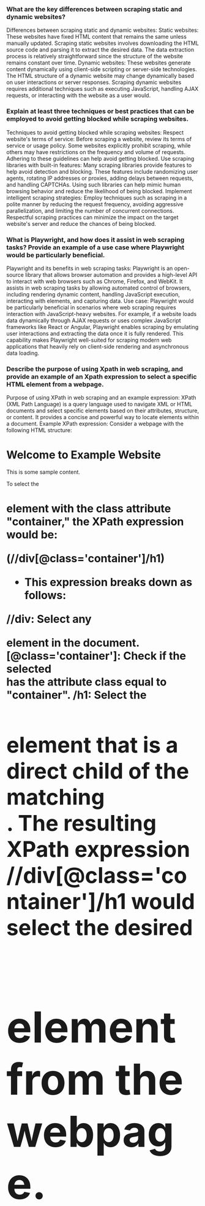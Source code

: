 ### What are the key differences between scraping static and dynamic websites?
Differences between scraping static and dynamic websites:
Static websites: These websites have fixed HTML content that remains the same unless manually updated. Scraping static websites involves downloading the HTML source code and parsing it to extract the desired data. The data extraction process is relatively straightforward since the structure of the website remains constant over time.
Dynamic websites: These websites generate content dynamically using client-side scripting or server-side technologies. The HTML structure of a dynamic website may change dynamically based on user interactions or server responses. Scraping dynamic websites requires additional techniques such as executing JavaScript, handling AJAX requests, or interacting with the website as a user would.

### Explain at least three techniques or best practices that can be employed to avoid getting blocked while scraping websites.
Techniques to avoid getting blocked while scraping websites:
Respect website's terms of service: Before scraping a website, review its terms of service or usage policy. Some websites explicitly prohibit scraping, while others may have restrictions on the frequency and volume of requests. Adhering to these guidelines can help avoid getting blocked.
Use scraping libraries with built-in features: Many scraping libraries provide features to help avoid detection and blocking. These features include randomizing user agents, rotating IP addresses or proxies, adding delays between requests, and handling CAPTCHAs. Using such libraries can help mimic human browsing behavior and reduce the likelihood of being blocked.
Implement intelligent scraping strategies: Employ techniques such as scraping in a polite manner by reducing the request frequency, avoiding aggressive parallelization, and limiting the number of concurrent connections. Respectful scraping practices can minimize the impact on the target website's server and reduce the chances of being blocked.

### What is Playwright, and how does it assist in web scraping tasks? Provide an example of a use case where Playwright would be particularly beneficial.
Playwright and its benefits in web scraping tasks:
Playwright is an open-source library that allows browser automation and provides a high-level API to interact with web browsers such as Chrome, Firefox, and WebKit. It assists in web scraping tasks by allowing automated control of browsers, including rendering dynamic content, handling JavaScript execution, interacting with elements, and capturing data.
Use case: Playwright would be particularly beneficial in scenarios where web scraping requires interaction with JavaScript-heavy websites. For example, if a website loads data dynamically through AJAX requests or uses complex JavaScript frameworks like React or Angular, Playwright enables scraping by emulating user interactions and extracting the data once it is fully rendered. This capability makes Playwright well-suited for scraping modern web applications that heavily rely on client-side rendering and asynchronous data loading.

### Describe the purpose of using Xpath in web scraping, and provide an example of an Xpath expression to select a specific HTML element from a webpage.

Purpose of using XPath in web scraping and an example expression:
XPath (XML Path Language) is a query language used to navigate XML or HTML documents and select specific elements based on their attributes, structure, or content. It provides a concise and powerful way to locate elements within a document.
Example XPath expression:
Consider a webpage with the following HTML structure:


<html>
  <body>
    <div class="container">
      <h1>Welcome to Example Website</h1>
      <p>This is some sample content.</p>
    </div>
  </body>
</html>
To select the <h1> element with the class attribute "container," the XPath expression would be:


 (//div[@class='container']/h1)

- This expression breaks down as follows:

//div: Select any <div> element in the document.
[@class='container']: Check if the selected <div> has the attribute class equal to "container".
/h1: Select the <h1> element that is a direct child of the matching <div>.
The resulting XPath expression //div[@class='container']/h1 would select the desired <h1> element from the webpage.